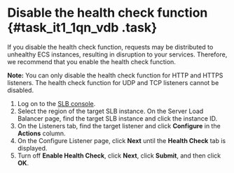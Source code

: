 # Disable the health check function {#task_it1_1qn_vdb .task}

If you disable the health check function, requests may be distributed to unhealthy ECS instances, resulting in disruption to your services. Therefore, we recommend that you enable the health check function.

**Note:** You can only disable the health check function for HTTP and HTTPS listeners. The health check function for UDP and TCP listeners cannot be disabled.

1.  Log on to the [SLB console](https://slb.console.aliyun.com/slb).
2.  Select the region of the target SLB instance. On the Server Load Balancer page, find the target SLB instance and click the instance ID.
3.  On the Listeners tab, find the target listener and click **Configure** in the **Actions** column.
4.  On the Configure Listener page, click **Next** until the **Health Check** tab is displayed.
5.  Turn off **Enable Health Check**, click **Next**, click **Submit**, and then click **OK**.

